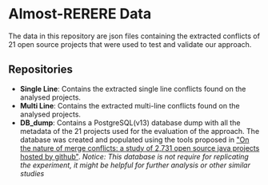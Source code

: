 # Almost-RERERE Data
The data in this repository are json files containing the extracted conflicts of 21 open source projects that were used to test and validate our approach.

## Repositories
- **Single Line**: Contains the extracted single line conflicts found on the analysed projects.
- **Multi Line**: Contains the extracted multi-line conflicts found on the analysed projects.
- **DB_dump**: Contains a PostgreSQL(v13) database dump with all the metadata of the 21 projects used for the evaluation of the approach. The database was created and populated using the tools proposed in ["On the  nature of merge conflicts: a study of 2,731 open source java projects hosted by github"](https://gems-uff.github.io/merge-nature/). *Notice: This database is not require for replicating the experiment, it might be helpful for further analysis or other similar studies*
